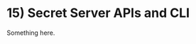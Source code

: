[title]: # (Secret Server APIs and CLI)
[tags]: # (XXX)
[priority]: # (150)

# 15) Secret Server APIs and CLI
Something here.
